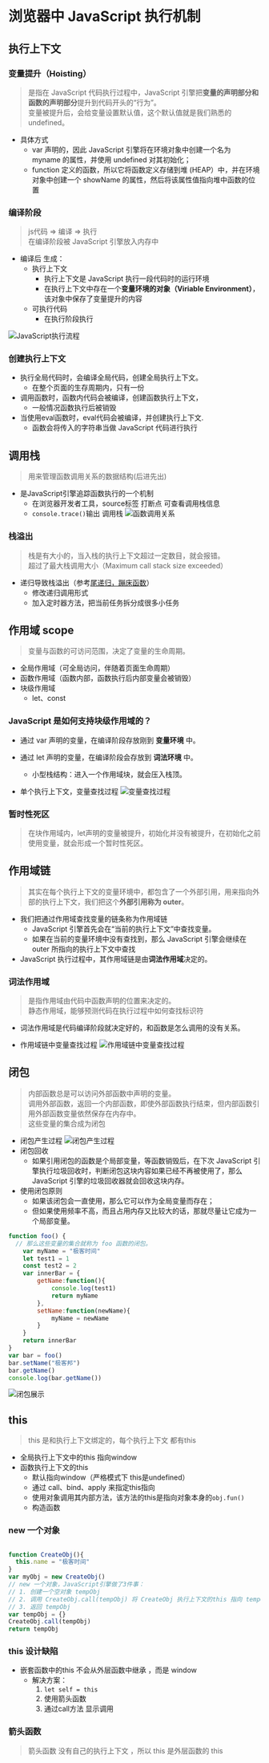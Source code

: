 # 浏览器中 JavaScript 执行机制

## 执行上下文

### 变量提升（Hoisting）
> 是指在 JavaScript 代码执行过程中，JavaScript 引擎把**变量的声明部分和函数的声明部分**提升到代码开头的“行为”。\
> 变量被提升后，会给变量设置默认值，这个默认值就是我们熟悉的 undefined。

- 具体方式
  - var 声明的，因此 JavaScript 引擎将在环境对象中创建一个名为 myname 的属性，并使用 undefined 对其初始化；
  - function 定义的函数，所以它将函数定义存储到堆 (HEAP）中，并在环境对象中创建一个 showName 的属性，然后将该属性值指向堆中函数的位置

### 编译阶段
> js代码 => 编译 => 执行 \
> 在编译阶段被 JavaScript 引擎放入内存中

- 编译后 生成：
  - 执行上下文
    - 执行上下文是 JavaScript 执行一段代码时的运行环境
    - 在执行上下文中存在一个**变量环境的对象（Viriable Environment）**，该对象中保存了变量提升的内容
  - 可执行代码
    - 在执行阶段执行

![JavaScript执行流程](./res/执行上下文.webp)

### 创建执行上下文
- 执行全局代码时，会编译全局代码，创建全局执行上下文。
  - 在整个页面的生存周期内，只有一份
- 调用函数时，函数内代码会被编译，创建函数执行上下文，
  - 一般情况函数执行后被销毁
- 当使用eval函数时，eval代码会被编译，并创建执行上下文.
  - 函数会将传入的字符串当做 JavaScript 代码进行执行

## 调用栈
> 用来管理函数调用关系的数据结构(后进先出)

- 是JavaScript引擎追踪函数执行的一个机制
  - 在浏览器开发者工具，source标签 打断点 可查看调用栈信息
  - `console.trace()`输出 调用栈
![函数调用关系](./res/函数调用关系.webp)

### 栈溢出
> 栈是有大小的，当入栈的执行上下文超过一定数目，就会报错。\
> 超过了最大栈调用大小（Maximum call stack size exceeded）

- 递归导致栈溢出（参考[尾递归，蹦床函数](/docs/Base/11.尾递归.md)）
  - 修改递归调用形式
  - 加入定时器方法，把当前任务拆分成很多小任务

## 作用域 scope
> 变量与函数的可访问范围，决定了变量的生命周期。

- 全局作用域（可全局访问，伴随着页面生命周期）
- 函数作用域（函数内部，函数执行后内部变量会被销毁）
- 块级作用域
  - let、const

### JavaScript 是如何支持块级作用域的？
- 通过 var 声明的变量，在编译阶段存放刚到 **变量环境** 中。
- 通过 let 声明的变量，在编译阶段会存放到 **词法环境** 中。
  - 小型栈结构：进入一个作用域块，就会压入栈顶。

- 单个执行上下文，变量查找过程
![变量查找过程](./res/变量查找过程.webp)

### 暂时性死区
> 在块作用域内，let声明的变量被提升，初始化并没有被提升，在初始化之前使用变量，就会形成一个暂时性死区。

## 作用域链
> 其实在每个执行上下文的变量环境中，都包含了一个外部引用，用来指向外部的执行上下文，我们把这个**外部引用称为 outer**。

- 我们把通过作用域查找变量的链条称为作用域链
  - JavaScript 引擎首先会在“当前的执行上下文”中查找变量。
  - 如果在当前的变量环境中没有查找到，那么 JavaScript 引擎会继续在 outer 所指向的执行上下文中查找
- JavaScript 执行过程中，其作用域链是由**词法作用域**决定的。

### 词法作用域
> 是指作用域由代码中函数声明的位置来决定的。\
> 静态作用域，能够预测代码在执行过程中如何查找标识符

- 词法作用域是代码编译阶段就决定好的，和函数是怎么调用的没有关系。

- 作用域链中变量查找过程
![作用域链中变量查找过程](./res/作用域链中查找变量.webp)

## 闭包
> 内部函数总是可以访问外部函数中声明的变量。\
> 调用外部函数，返回一个内部函数，即使外部函数执行结束，但内部函数引用外部函数变量依然保存在内存中。 \
> 这些变量的集合成为闭包

- 闭包产生过程
![闭包产生过程](./res/闭包形成过程.png)
- 闭包回收
  - 如果引用闭包的函数是个局部变量，等函数销毁后，在下次 JavaScript 引擎执行垃圾回收时，判断闭包这块内容如果已经不再被使用了，那么 JavaScript 引擎的垃圾回收器就会回收这块内存。
- 使用闭包原则
  - 如果该闭包会一直使用，那么它可以作为全局变量而存在；
  - 但如果使用频率不高，而且占用内存又比较大的话，那就尽量让它成为一个局部变量。

```javascript
function foo() {
  // 那么这些变量的集合就称为 foo 函数的闭包。
    var myName = "极客时间"
    let test1 = 1
    const test2 = 2
    var innerBar = {
        getName:function(){
            console.log(test1)
            return myName
        },
        setName:function(newName){
            myName = newName
        }
    }
    return innerBar
}
var bar = foo()
bar.setName("极客邦")
bar.getName()
console.log(bar.getName())
```
![闭包展示](./res/闭包展示.webp)


## this
> this 是和执行上下文绑定的，每个执行上下文 都有this

- 全局执行上下文中的this 指向window
- 函数执行上下文的this
  - 默认指向window（严格模式下  this是undefined）
  - 通过 call、bind、apply 来指定this指向
  - 使用对象调用其内部方法，该方法的this是指向对象本身的`obj.fun()`
  - 构造函数

### new 一个对象
```javascript

function CreateObj(){
  this.name = "极客时间"
}
var myObj = new CreateObj()
// new 一个对象，JavaScript引擎做了3件事：
// 1. 创建一个空对象 tempObj
// 2. 调用 CreateObj.call(tempObj) 将 CreateObj 执行上下文的this 指向 tempObj
// 3. 返回 tempObj
var tempObj = {}
CreateObj.call(tempObj)
return tempObj
```

### this 设计缺陷
- 嵌套函数中的this 不会从外层函数中继承 ，而是 window
  - 解决方案： 
    1. `let self = this` 
    2. 使用箭头函数
    3. 通过call方法 显示调用

### 箭头函数
> 箭头函数 没有自己的执行上下文 ，所以 this 是外层函数的 this